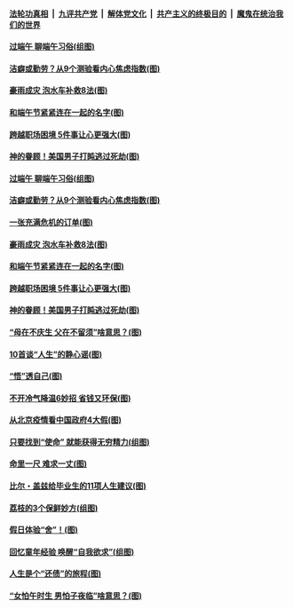 

####  [法轮功真相](../../../../basic/blob/master/README.md?t=06251631) &nbsp;|&nbsp; [九评共产党](../../../../9ping.md/blob/master/README.md?t=06251631) &nbsp;|&nbsp; [解体党文化](../../../../jtdwh.md/blob/master/README.md?t=06251631)  &nbsp;|&nbsp; [共产主义的终极目的](../../../../gczydzjmd.md/blob/master/README.md?t=06251631) &nbsp;|&nbsp; [魔鬼在统治我们的世界](../../../../mgztzwmdsj.md/blob/master/README.md?t=06251631) 

#### [过端午 聊端午习俗(组图)](../pages/p8/937246.md?t=06251631) 

#### [洁癖或勤劳？从9个测验看内心焦虑指数(图)](../pages/p8/937558.md?t=06251631) 

#### [豪雨成灾 泡水车补救8法(图)](../pages/p8/937526.md?t=06251631) 

#### [和端午节紧紧连在一起的名字(图)](../pages/p8/937448.md?t=06251631) 

#### [跨越职场困境 5件事让心更强大(图)](../pages/p8/937375.md?t=06251631) 

#### [神的眷顾！美国男子打盹逃过死劫(图)](../pages/p8/936985.md?t=06251631) 

#### [过端午 聊端午习俗(组图)](../pages/p8/937246.md?t=06251631) 

#### [洁癖或勤劳？从9个测验看内心焦虑指数(图)](../pages/p8/937558.md?t=06251631) 

#### [一张充满危机的订单(图)](../pages/p8/936981.md?t=06251631) 

#### [豪雨成灾 泡水车补救8法(图)](../pages/p8/937526.md?t=06251631) 

#### [和端午节紧紧连在一起的名字(图)](../pages/p8/937448.md?t=06251631) 

#### [跨越职场困境 5件事让心更强大(图)](../pages/p8/937375.md?t=06251631) 

#### [神的眷顾！美国男子打盹逃过死劫(图)](../pages/p8/936985.md?t=06251631) 

#### [“母在不庆生 父在不留须”啥意思？(图)](../pages/p8/937234.md?t=06251631) 

#### [10首谈“人生”的静心谣(图)](../pages/p8/936965.md?t=06251631) 

#### [“悟”透自己(图)](../pages/p8/936972.md?t=06251631) 

#### [不开冷气降温6妙招 省钱又环保(图)](../pages/p8/937329.md?t=06251631) 

#### [从北京疫情看中国政府4大假(图)](../pages/p8/937196.md?t=06251631) 

#### [只要找到“使命” 就能获得无穷精力(组图)](../pages/p8/937159.md?t=06251631) 

#### [命里一尺 难求一丈(图)](../pages/p8/936782.md?t=06251631) 

#### [比尔・盖兹给毕业生的11项人生建议(图)](../pages/p8/936231.md?t=06251631) 

#### [荔枝的3个保鲜妙方(组图)](../pages/p8/936950.md?t=06251631) 

#### [假日体验“舍”！(图)](../pages/p8/937183.md?t=06251631) 

#### [回忆童年经验 唤醒“自我欲求”(组图)](../pages/p8/937082.md?t=06251631) 

#### [人生是个“还债”的旅程(图)](../pages/p8/936768.md?t=06251631) 

#### [“女怕午时生 男怕子夜临”啥意思？(图)](../pages/p8/937081.md?t=06251631) 

